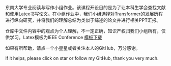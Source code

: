 东南大学专业阅读与写作小组作业。该课程开设目的是为了让本科生学会查找文献和使用Latex书写论文。在小组作业中，我们小组选择对Transformer的发展历程进行纵向研究，并将我们的理解总结为类似于综述的论文并进行相关PPT汇报。

仓库中文件内容中的观点为个人理解，不一定正确，知识产权归我们小组所有，仅供学习。Latex模板为IEEE Conference [模板下载](https://template-selector.ieee.org/)

如果有所帮助，请点一个小星星或者关注本人的GitHub，万分感谢。

If it helps, please click on star or follow my GitHub, thank you very much.
